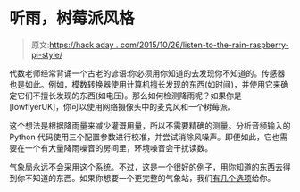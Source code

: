 # 听雨，树莓派风格

> 原文:[https://hack aday . com/2015/10/26/listen-to-the-rain-raspberry-pi-style/](https://hackaday.com/2015/10/26/listen-to-the-rain-raspberry-pi-style/)

代数老师经常背诵一个古老的谚语:你必须用你知道的去发现你不知道的。传感器也是如此。例如，模数转换器使用计算机擅长发现的东西(如时间)，并使用它来确定它们不擅长发现的东西(如电压)。那么如何检测降雨呢？如果你是[lowflyerUK]，你可以使用网络摄像头中的麦克风和一个树莓派。

这个想法是根据降雨量来减少灌溉用量，所以不需要精确的测量。分析音频输入的 Python 代码使用三个配置参数进行校准，并尝试消除风噪声。即便如此，它也需要在一个有大量降雨噪音的房间里，环境噪音会干扰读数。

气象局永远不会采用这个系统。不过，这是一个很好的例子，用你知道的东西去得到你不知道的东西。如果你想要一个更完整的气象站，我们[有几个选项](http://hackaday.com/2015/09/24/raspberry-pi-weather-station-in-progress/)给你。